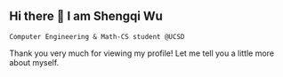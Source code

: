 ## Hi there 👋 I am Shengqi Wu

`Computer Engineering & Math-CS student @UCSD`

 Thank you very much for viewing my profile! Let me tell you a little more about myself.
<!--
**ShengqiWu2004/ShengqiWu2004** is a ✨ _special_ ✨ repository because its `README.md` (this file) appears on your GitHub profile.

Here are some ideas to get you started:

- 🔭 I’m currently working on ...
- 🌱 I’m currently learning ...
- 👯 I’m looking to collaborate on ...
- 🤔 I’m looking for help with ...
- 💬 Ask me about ...
- 📫 How to reach me: ...
- 😄 Pronouns: ...
- ⚡ Fun fact: ...
-->
